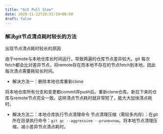 ```yaml
---
title: "Git Pull Slow"
date: 2020-11-22T20:53:33+08:00
draft: false
---
```


### 解决git节点清点耗时较长的方法

出现节点清点耗时较长的原因

由于remote与本地仓库长时间运行，导致两遍的仓库节点差异较大。git 每次fetch都会比对差异节点，将remote存在而本地不存在的节点fetch到本地，因此每次清点需要耗较长时间。

- 解决方法一：删除本地仓库重新clone

将本地仓库所有分支和变更都commit并push后。重新clone仓库。新拉下来的仓库与remote节点完全一致。这样清点节点耗时就非常短了，能大大加快清点耗时。

- 解决方法二：本地仓库执行节点清理命令
节点清理压缩（需较多内存）：在git所在目录执行命令：`git gc --aggressive --prune=now`。将本地节点清理压缩，减小差异节点清点耗时。
